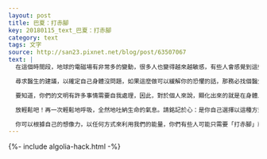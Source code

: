 ```yaml
---
layout: post
title: 巴夏：打赤腳
key: 20180115_text_巴夏：打赤腳
category: text
tags: 文字
source: http://san23.pixnet.net/blog/post/63507067
text: |
  在這個時間段，地球的電磁場有非常多的變動，很多人也變得越來越敏感，有些人會感覺到這些變化的能量，時不時以疼痛的方式在他們身上表現出來。

  尋求醫生的建議，以確定自己身體沒問題，如果這麼做可以緩解你的恐懼的話，那務必找個醫生看看，但如果你對這股能量變得越來越敏感，醫生也找不到你身上的任務毛病。那你需要學會讓進入自己內在的「中心點」，（進入平衡狀態），明白你可以不需要以疼痛的方式來經歷這個波動階段。

  要知道，你們的文明有許多事情需要自我處理，因此，對於個人來說，顯化出來的就是在身體上某些部位會有疼痛，尤其是在心臟和頭部。隨著新能量的不斷到來，如果你還不習慣的話，你可能會認為這會給你帶來困擾，你的不確定性，以及你的懷疑，會把這股能量轉化為身體上的疼痛。

  放輕鬆吧！再一次輕鬆地呼吸，全然地吐納生命的氣息。請銘記於心：是你自己選擇以這種方式來改變的。你越是記得這是你的選擇，你的疼痛就會越少，因為你越是記得這是你的選擇，你就越不會「不確定」，在與你們的互動過程中，我們也會輻射出舒緩的能量。

  你可以根據自己的想像力，以任何方式來利用我們的能量，你們有些人可能只需要「打赤腳」就可以了（接地），接地的方式有很多種。當然，你的想像力一直以來都會完美無瑕地指引你，告訴你該怎麼做，才是對你最有效的
---
```


{%- include algolia-hack.html -%}
